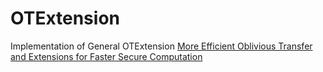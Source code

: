 # OTExtension
Implementation of General OTExtension [More Efficient Oblivious Transfer and Extensions for Faster Secure Computation](https://eprint.iacr.org/2013/552.pdf)
